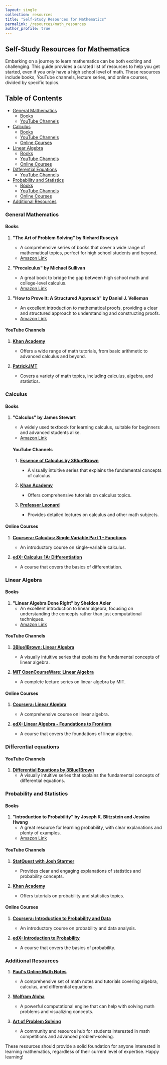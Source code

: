 ```yaml
---
layout: single
collection: resources
title: "Self-Study Resources for Mathematics"
permalink: /resources/math_resources
author_profile: true
---
```


## Self-Study Resources for Mathematics

Embarking on a journey to learn mathematics can be both exciting and challenging. This guide provides a curated list of resources to help you get started, even if you only have a high school level of math. These resources include books, YouTube channels, lecture series, and online courses, divided by specific topics.

## Table of Contents

- [General Mathematics](#general-mathematics)
   - [Books](#books)
   - [YouTube Channels](#youtube-channels)
- [Calculus](#calculus)
   - [Books](#books-1)
   - [YouTube Channels](#youtube-channels-1)
   - [Online Courses](#online-courses)
- [Linear Algebra](#linear-algebra)
   - [Books](#books-2)
   - [YouTube Channels](#youtube-channels-2)
   - [Online Courses](#online-courses-1)
- [Differential Equations](#differential-equations)
   - [YouTube Channels](#youtube-channels-3)
- [Probability and Statistics](#probability-and-statistics)
   - [Books](#books-3)
   - [YouTube Channels](#youtube-channels-4)
   - [Online Courses](#online-courses-2)
- [Additional Resources](#additional-resources)

### General Mathematics

#### Books

1. **"The Art of Problem Solving" by Richard Rusczyk**
   - A comprehensive series of books that cover a wide range of mathematical topics, perfect for high school students and beyond.
   - [Amazon Link](https://www.amazon.com/Art-Problem-Solving-Introduction-Textbook/dp/1934124141)

2. **"Precalculus" by Michael Sullivan**
   - A great book to bridge the gap between high school math and college-level calculus.
   - [Amazon Link](https://www.amazon.com/Precalculus-Michael-Sullivan/dp/0321979070)

3. **"How to Prove It: A Structured Approach" by Daniel J. Velleman**
   - An excellent introduction to mathematical proofs, providing a clear and structured approach to understanding and constructing proofs.
   - [Amazon Link](https://www.amazon.com/How-Prove-Structured-Approach-2nd/dp/0521675995)

#### YouTube Channels

1. **[Khan Academy](https://www.youtube.com/user/khanacademy)**
   - Offers a wide range of math tutorials, from basic arithmetic to advanced calculus and beyond.

2. **[PatrickJMT](https://www.youtube.com/user/patrickJMT)**
   - Covers a variety of math topics, including calculus, algebra, and statistics.

### Calculus

#### Books

1. **"Calculus" by James Stewart**
   - A widely used textbook for learning calculus, suitable for beginners and advanced students alike.
   - [Amazon Link](https://www.amazon.com/Calculus-James-Stewart/dp/1285740629)
   #### YouTube Channels

   1. **[Essence of Calculus by 3Blue1Brown](https://youtube.com/playlist?list=PLZHQObOWTQDMsr9K-rj53DwVRMYO3t5Yr&si=r34r07KFBjzA4c0M)**
      - A visually intuitive series that explains the fundamental concepts of calculus.

   2. **[Khan Academy](https://www.youtube.com/user/khanacademy)**
      - Offers comprehensive tutorials on calculus topics.

   3. **[Professor Leonard](https://www.youtube.com/user/professorleonard57)**
      - Provides detailed lectures on calculus and other math subjects.

#### Online Courses

1. **[Coursera: Calculus: Single Variable Part 1 - Functions](https://www.coursera.org/learn/calculus1)**
   - An introductory course on single-variable calculus.

2. **[edX: Calculus 1A: Differentiation](https://www.edx.org/course/calculus-1a-differentiation)**
   - A course that covers the basics of differentiation.

### Linear Algebra

#### Books

1. **"Linear Algebra Done Right" by Sheldon Axler**
   - An excellent introduction to linear algebra, focusing on understanding the concepts rather than just computational techniques.
   - [Amazon Link](https://www.amazon.com/Linear-Algebra-Right-Undergraduate-Mathematics/dp/3319110799)

#### YouTube Channels

1. **[3Blue1Brown: Linear Algebra](https://youtube.com/playlist?list=PLZHQObOWTQDPD3MizzM2xVFitgF8hE_ab&si=TN5lqOrSi360XupN)**
   - A visually intuitive series that explains the fundamental concepts of linear algebra.

2. **[MIT OpenCourseWare: Linear Algebra](https://www.youtube.com/playlist?list=PL221E2BBF13BECF6C)**
   - A complete lecture series on linear algebra by MIT.

#### Online Courses

1. **[Coursera: Linear Algebra](https://www.coursera.org/learn/linear-algebra)**
   - A comprehensive course on linear algebra.

2. **[edX: Linear Algebra - Foundations to Frontiers](https://www.edx.org/course/linear-algebra-foundations-to-frontiers)**
   - A course that covers the foundations of linear algebra.

### Differential equations

#### YouTube Channels

1. **[Differential Equations by 3Blue1Brown](https://youtube.com/playlist?list=PLZHQObOWTQDNPOjrT6KVlfJuKtYTftqH6&si=4Xwv_sRQK2Y8gmH0)**
   - A visually intuitive series that explains the fundamental concepts of differential equations.

### Probability and Statistics

#### Books

1. **"Introduction to Probability" by Joseph K. Blitzstein and Jessica Hwang**
   - A great resource for learning probability, with clear explanations and plenty of examples.
   - [Amazon Link](https://www.amazon.com/Introduction-Probability-Chapman-Statistical-Science/dp/1138369918)

#### YouTube Channels

1. **[StatQuest with Josh Starmer](https://www.youtube.com/user/joshstarmer)**
   - Provides clear and engaging explanations of statistics and probability concepts.

2. **[Khan Academy](https://www.youtube.com/user/khanacademy)**
   - Offers tutorials on probability and statistics topics.

#### Online Courses

1. **[Coursera: Introduction to Probability and Data](https://www.coursera.org/learn/probability-statistics-data-analysis)**
   - An introductory course on probability and data analysis.

2. **[edX: Introduction to Probability](https://www.edx.org/course/introduction-to-probability)**
   - A course that covers the basics of probability.

### Additional Resources

1. **[Paul's Online Math Notes](http://tutorial.math.lamar.edu/)**
   - A comprehensive set of math notes and tutorials covering algebra, calculus, and differential equations.

2. **[Wolfram Alpha](https://www.wolframalpha.com/)**
   - A powerful computational engine that can help with solving math problems and visualizing concepts.

3. **[Art of Problem Solving](https://artofproblemsolving.com/)**
   - A community and resource hub for students interested in math competitions and advanced problem-solving.

These resources should provide a solid foundation for anyone interested in learning mathematics, regardless of their current level of expertise. Happy learning!